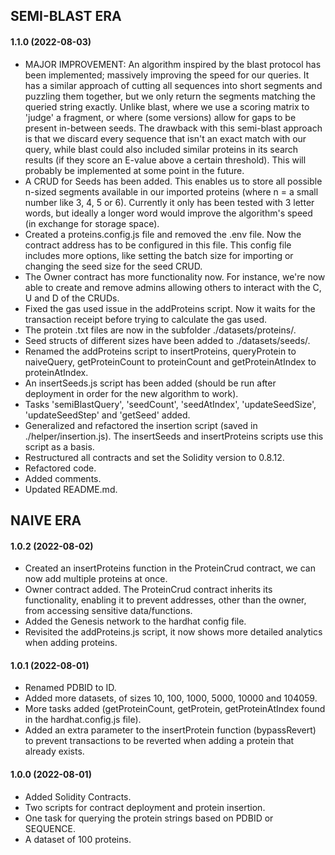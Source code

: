 ## SEMI-BLAST ERA
#### 1.1.0 (2022-08-03)

- MAJOR IMPROVEMENT: An algorithm inspired by the blast protocol has been implemented; massively improving the speed for our queries. It has a similar approach of cutting all sequences into short segments and puzzling them together, but we only return the segments matching the queried string exactly. Unlike blast, where we use a scoring matrix to 'judge' a fragment, or where (some versions) allow for gaps to be present in-between seeds. The drawback with this semi-blast approach is that we discard every sequence that isn't an exact match with our query, while blast could also included similar proteins in its search results (if they score an E-value above a certain threshold). This will probably be implemented at some point in the future.
- A CRUD for Seeds has been added. This enables us to store all possible n-sized segments available in our imported proteins (where n = a small number like 3, 4, 5 or 6). Currently it only has been tested with 3 letter words, but ideally a longer word would improve the algorithm's speed (in exchange for storage space).
- Created a proteins.config.js file and removed the .env file. Now the contract address has to be configured in this file. This config file includes more options, like setting the batch size for importing or changing the seed size for the seed CRUD.
- The Owner contract has more functionality now. For instance, we're now able to create and remove admins allowing others to interact with the C, U and D of the CRUDs.
- Fixed the gas used issue in the addProteins script. Now it waits for the transaction receipt before trying to calculate the gas used.
- The protein .txt files are now in the subfolder ./datasets/proteins/.
- Seed structs of different sizes have been added to ./datasets/seeds/.
- Renamed the addProteins script to insertProteins, queryProtein to naiveQuery, getProteinCount to proteinCount and getProteinAtIndex to proteinAtIndex.
- An insertSeeds.js script has been added (should be run after deployment in order for the new algorithm to work).
- Tasks 'semiBlastQuery', 'seedCount', 'seedAtIndex', 'updateSeedSize', 'updateSeedStep' and 'getSeed' added.
- Generalized and refactored the insertion script (saved in ./helper/insertion.js). The insertSeeds and insertProteins scripts use this script as a basis.
- Restructured all contracts and set the Solidity version to 0.8.12.
- Refactored code.
- Added comments.
- Updated README.md.

## NAIVE ERA
#### 1.0.2 (2022-08-02)

- Created an insertProteins function in the ProteinCrud contract, we can now add multiple proteins at once.
- Owner contract added. The ProteinCrud contract inherits its functionality, enabling it to prevent addresses, other than the owner, from accessing sensitive data/functions.
- Added the Genesis network to the hardhat config file.
- Revisited the addProteins.js script, it now shows more detailed analytics when adding proteins.

#### 1.0.1 (2022-08-01)

- Renamed PDBID to ID.
- Added more datasets, of sizes 10, 100, 1000, 5000, 10000 and 104059.
- More tasks added (getProteinCount, getProtein, getProteinAtIndex found in the hardhat.config.js file).
- Added an extra parameter to the insertProtein function (bypassRevert) to prevent transactions to be reverted when adding a protein that already exists.

#### 1.0.0 (2022-08-01)

- Added Solidity Contracts.
- Two scripts for contract deployment and protein insertion.
- One task for querying the protein strings based on PDBID or SEQUENCE.
- A dataset of 100 proteins.
